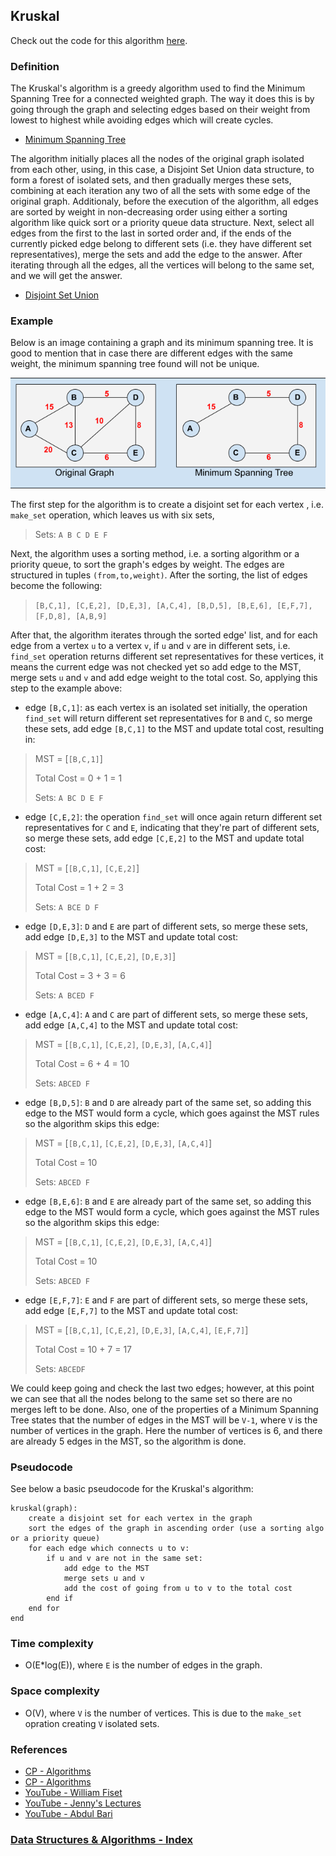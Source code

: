 ## Kruskal

Check out the code for this algorithm [here](/Algorithms/Minimum%20Spanning%20Tree/Kruskal/kruskal.js).

### Definition

The Kruskal's algorithm is a greedy algorithm used to find the Minimum Spanning Tree for a connected weighted graph. The way it does this is by going through the graph and selecting edges based on their weight from lowest to highest while avoiding edges which will create cycles.

- [Minimum Spanning Tree](/DataStructures/Graphs/Minimum%20Spanning%20Tree/README.md)

The algorithm initially places all the nodes of the original graph isolated from each other, using, in this case, a Disjoint Set Union data structure, to form a forest of isolated sets, and then gradually merges these sets, combining at each iteration any two of all the sets with some edge of the original graph. Additionaly, before the execution of the algorithm, all edges are sorted by weight in non-decreasing order using either a sorting algorithm like quick sort or a priority queue data structure. Next, select all edges from the first to the last in sorted order and, if the ends of the currently picked edge belong to different sets (i.e. they have different set representatives), merge the sets and add the edge to the answer. After iterating through all the edges, all the vertices will belong to the same set, and we will get the answer.

- [Disjoint Set Union](/DataStructures/Disjoint%20Set/README.md)

### Example

Below is an image containing a graph and its minimum spanning tree. It is good to mention that in case there are different edges with the same weight, the minimum spanning tree found will not be unique.

![kruskal](/resources/img/kruskal-prim.png)

The first step for the algorithm is to create a disjoint set for each vertex , i.e. `make_set` operation, which leaves us with six sets,

> Sets: `A B C D E F`

Next, the algorithm uses a sorting method, i.e. a sorting algorithm or a priority queue, to sort the graph's edges by weight. The edges are structured in tuples `(from,to,weight)`. After the sorting, the list of edges become the following:

> `[B,C,1], [C,E,2], [D,E,3], [A,C,4], [B,D,5], [B,E,6], [E,F,7], [F,D,8], [A,B,9]`

After that, the algorithm iterates through the sorted edge' list, and for each edge from a vertex `u` to a vertex `v`, if `u` and `v` are in different sets, i.e. `find_set` operation returns different set representatives for these vertices, it means the current edge was not checked yet so add edge to the MST, merge sets `u` and `v` and add edge weight to the total cost. So, applying this step to the example above:

- edge `[B,C,1]`: as each vertex is an isolated set initially, the operation `find_set` will return different set representatives for `B` and `C`, so merge these sets, add edge `[B,C,1]` to the MST and update total cost, resulting in:

> MST = [`[B,C,1]`]
>
> Total Cost = 0 + 1 = 1
>
> Sets: `A BC D E F`

- edge `[C,E,2]`: the operation `find_set` will once again return different set representatives for `C` and `E`, indicating that they're part of different sets, so merge these sets, add edge `[C,E,2]` to the MST and update total cost:

> MST = [`[B,C,1]`, `[C,E,2]`]
>
> Total Cost = 1 + 2 = 3
>
> Sets: `A BCE D F`

- edge `[D,E,3]`: `D` and `E` are part of different sets, so merge these sets, add edge `[D,E,3]` to the MST and update total cost:

> MST = [`[B,C,1]`, `[C,E,2]`, `[D,E,3]`]
>
> Total Cost = 3 + 3 = 6
>
> Sets: `A BCED F`

- edge `[A,C,4]`: `A` and `C` are part of different sets, so merge these sets, add edge `[A,C,4]` to the MST and update total cost:

> MST = [`[B,C,1]`, `[C,E,2]`, `[D,E,3]`, `[A,C,4]`]
>
> Total Cost = 6 + 4 = 10
>
> Sets: `ABCED F`

- edge `[B,D,5]`: `B` and `D` are already part of the same set, so adding this edge to the MST would form a cycle, which goes against the MST rules so the algorithm skips this edge:

> MST = [`[B,C,1]`, `[C,E,2]`, `[D,E,3]`, `[A,C,4]`]
>
> Total Cost = 10
>
> Sets: `ABCED F`

- edge `[B,E,6]`: `B` and `E` are already part of the same set, so adding this edge to the MST would form a cycle, which goes against the MST rules so the algorithm skips this edge:

> MST = [`[B,C,1]`, `[C,E,2]`, `[D,E,3]`, `[A,C,4]`]
>
> Total Cost = 10
>
> Sets: `ABCED F`

- edge `[E,F,7]`: `E` and `F` are part of different sets, so merge these sets, add edge `[E,F,7]` to the MST and update total cost:

> MST = [`[B,C,1]`, `[C,E,2]`, `[D,E,3]`, `[A,C,4]`, `[E,F,7]`]
>
> Total Cost = 10 + 7 = 17
>
> Sets: `ABCEDF`

We could keep going and check the last two edges; however, at this point we can see that all the nodes belong to the same set so there are no merges left to be done. Also, one of the properties of a Minimum Spanning Tree states that the number of edges in the MST will be `V-1`, where `V` is the number of vertices in the graph. Here the number of vertices is 6, and there are already 5 edges in the MST, so the algorithm is done.

### Pseudocode

See below a basic pseudocode for the Kruskal's algorithm:

```
kruskal(graph):
    create a disjoint set for each vertex in the graph
    sort the edges of the graph in ascending order (use a sorting algo or a priority queue)
    for each edge which connects u to v:
        if u and v are not in the same set:
            add edge to the MST
            merge sets u and v
            add the cost of going from u to v to the total cost
        end if
    end for
end
```

### Time complexity

- O(E\*log(E)), where `E` is the number of edges in the graph.

### Space complexity

- O(V), where `V` is the number of vertices. This is due to the `make_set` opration creating `V` isolated sets.

### References

- [CP - Algorithms](https://cp-algorithms.com/graph/mst_kruskal.html)
- [CP - Algorithms](https://cp-algorithms.com/graph/mst_kruskal_with_dsu.html)
- [YouTube - William Fiset](https://www.youtube.com/watch?v=pSqmAO-m7Lk&list=PLDV1Zeh2NRsDGO4--qE8yH72HFL1Km93P&index=18)
- [YouTube - Jenny's Lectures](https://www.youtube.com/watch?v=EjVHtpWkIho&list=PLdo5W4Nhv31bbKJzrsKfMpo_grxuLl8LU&index=85)
- [YouTube - Abdul Bari](https://www.youtube.com/watch?v=4ZlRH0eK-qQ&list=PLDN4rrl48XKpZkf03iYFl-O29szjTrs_O&index=46)

### [Data Structures & Algorithms - Index](../../../README.md)
